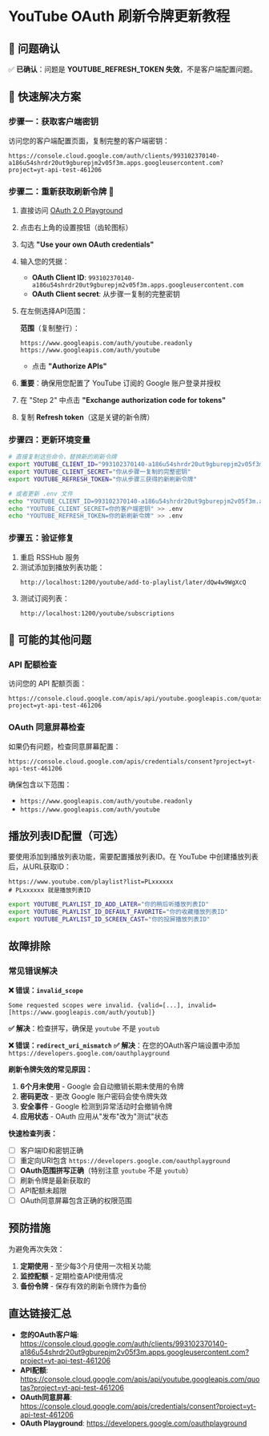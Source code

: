 # YouTube OAuth 刷新令牌更新教程

## 🎯 问题确认

✅ **已确认**：问题是 **YOUTUBE_REFRESH_TOKEN 失效**，不是客户端配置问题。

## 🚀 快速解决方案

### 步骤一：获取客户端密钥

访问您的客户端配置页面，复制完整的客户端密钥：
```
https://console.cloud.google.com/auth/clients/993102370140-a186u54shrdr20ut9gburepjm2v05f3m.apps.googleusercontent.com?project=yt-api-test-461206
```

### 步骤二：重新获取刷新令牌 🔑

1. 直接访问 [OAuth 2.0 Playground](https://developers.google.com/oauthplayground)

2. 点击右上角的设置按钮（齿轮图标）

3. 勾选 **"Use your own OAuth credentials"**

4. 输入您的凭据：
   - **OAuth Client ID**: `993102370140-a186u54shrdr20ut9gburepjm2v05f3m.apps.googleusercontent.com`
   - **OAuth Client secret**: 从步骤一复制的完整密钥

5. 在左侧选择API范围：

   **范围**（复制整行）：
   ```
   https://www.googleapis.com/auth/youtube.readonly
   https://www.googleapis.com/auth/youtube
   ```
   
   - 点击 **"Authorize APIs"**

6. **重要**：确保用您配置了 YouTube 订阅的 Google 账户登录并授权

7. 在 "Step 2" 中点击 **"Exchange authorization code for tokens"**

8. 复制 **Refresh token**（这是关键的新令牌）

### 步骤四：更新环境变量

```bash
# 直接复制这些命令，替换新的刷新令牌
export YOUTUBE_CLIENT_ID="993102370140-a186u54shrdr20ut9gburepjm2v05f3m.apps.googleusercontent.com"
export YOUTUBE_CLIENT_SECRET="你从步骤一复制的完整密钥"
export YOUTUBE_REFRESH_TOKEN="你从步骤三获得的新刷新令牌"

# 或者更新 .env 文件
echo "YOUTUBE_CLIENT_ID=993102370140-a186u54shrdr20ut9gburepjm2v05f3m.apps.googleusercontent.com" >> .env
echo "YOUTUBE_CLIENT_SECRET=你的客户端密钥" >> .env  
echo "YOUTUBE_REFRESH_TOKEN=你的新刷新令牌" >> .env
```

### 步骤五：验证修复

1. 重启 RSSHub 服务
2. 测试添加到播放列表功能：
   ```
   http://localhost:1200/youtube/add-to-playlist/later/dQw4w9WgXcQ
   ```
3. 测试订阅列表：
   ```
   http://localhost:1200/youtube/subscriptions
   ```

## 🔧 可能的其他问题

### API 配额检查
访问您的 API 配额页面：
```
https://console.cloud.google.com/apis/api/youtube.googleapis.com/quotas?project=yt-api-test-461206
```

### OAuth 同意屏幕检查  
如果仍有问题，检查同意屏幕配置：
```
https://console.cloud.google.com/apis/credentials/consent?project=yt-api-test-461206
```
确保包含以下范围：
- `https://www.googleapis.com/auth/youtube.readonly`
- `https://www.googleapis.com/auth/youtube`

## 播放列表ID配置（可选）

要使用添加到播放列表功能，需要配置播放列表ID。在 YouTube 中创建播放列表后，从URL获取ID：
```
https://www.youtube.com/playlist?list=PLxxxxxx  
# PLxxxxxx 就是播放列表ID
```

```bash
export YOUTUBE_PLAYLIST_ID_ADD_LATER="你的稍后听播放列表ID"
export YOUTUBE_PLAYLIST_ID_DEFAULT_FAVORITE="你的收藏播放列表ID"  
export YOUTUBE_PLAYLIST_ID_SCREEN_CAST="你的投屏播放列表ID"
```

## 故障排除

### 常见错误解决

**❌ 错误：`invalid_scope`**
```
Some requested scopes were invalid. {valid=[...], invalid=[https://www.googleapis.com/auth/youtub]}
```
**✅ 解决**：检查拼写，确保是 `youtube` 不是 `youtub`

**❌ 错误：`redirect_uri_mismatch`**
**✅ 解决**：在您的OAuth客户端设置中添加 `https://developers.google.com/oauthplayground`

**刷新令牌失效的常见原因：**
1. **6个月未使用** - Google 会自动撤销长期未使用的令牌
2. **密码更改** - 更改 Google 账户密码会使令牌失效
3. **安全事件** - Google 检测到异常活动时会撤销令牌
4. **应用状态** - OAuth 应用从"发布"改为"测试"状态

**快速检查列表：**
- [ ] 客户端ID和密钥正确
- [ ] 重定向URI包含 `https://developers.google.com/oauthplayground`
- [ ] **OAuth范围拼写正确**（特别注意 `youtube` 不是 `youtub`）
- [ ] 刷新令牌是最新获取的
- [ ] API配额未超限
- [ ] OAuth同意屏幕包含正确的权限范围

## 预防措施

为避免再次失效：
1. **定期使用** - 至少每3个月使用一次相关功能
2. **监控配额** - 定期检查API使用情况
3. **备份令牌** - 保存有效的刷新令牌作为备份

## 直达链接汇总

- **您的OAuth客户端**: https://console.cloud.google.com/auth/clients/993102370140-a186u54shrdr20ut9gburepjm2v05f3m.apps.googleusercontent.com?project=yt-api-test-461206
- **API配额**: https://console.cloud.google.com/apis/api/youtube.googleapis.com/quotas?project=yt-api-test-461206  
- **OAuth同意屏幕**: https://console.cloud.google.com/apis/credentials/consent?project=yt-api-test-461206
- **OAuth Playground**: https://developers.google.com/oauthplayground 
